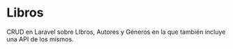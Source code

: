 # Libros
CRUD en Laravel sobre LIbros, Autores y Géneros en la que también incluye una API de los mismos.
